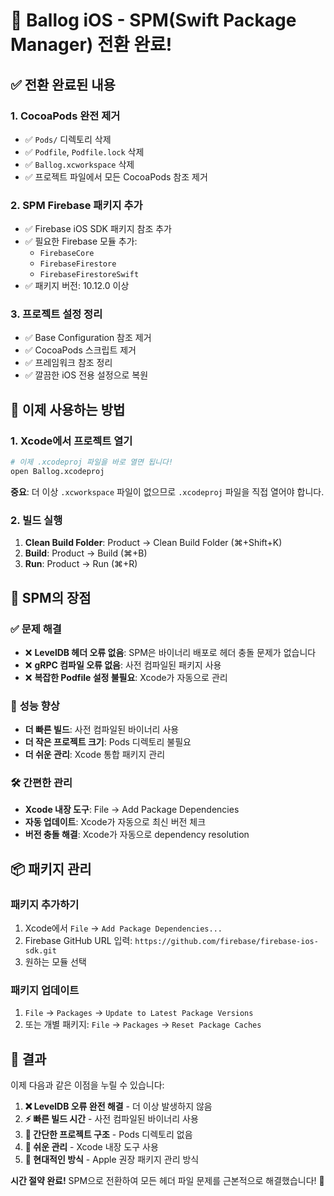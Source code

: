 # 🎉 Ballog iOS - SPM(Swift Package Manager) 전환 완료!

## ✅ 전환 완료된 내용

### 1. CocoaPods 완전 제거
- ✅ `Pods/` 디렉토리 삭제
- ✅ `Podfile`, `Podfile.lock` 삭제  
- ✅ `Ballog.xcworkspace` 삭제
- ✅ 프로젝트 파일에서 모든 CocoaPods 참조 제거

### 2. SPM Firebase 패키지 추가
- ✅ Firebase iOS SDK 패키지 참조 추가
- ✅ 필요한 Firebase 모듈 추가:
  - `FirebaseCore`
  - `FirebaseFirestore`  
  - `FirebaseFirestoreSwift`
- ✅ 패키지 버전: 10.12.0 이상

### 3. 프로젝트 설정 정리
- ✅ Base Configuration 참조 제거
- ✅ CocoaPods 스크립트 제거
- ✅ 프레임워크 참조 정리
- ✅ 깔끔한 iOS 전용 설정으로 복원

## 🚀 **이제 사용하는 방법**

### 1. Xcode에서 프로젝트 열기
```bash
# 이제 .xcodeproj 파일을 바로 열면 됩니다!
open Ballog.xcodeproj
```

**중요**: 더 이상 `.xcworkspace` 파일이 없으므로 `.xcodeproj` 파일을 직접 열어야 합니다.

### 2. 빌드 실행
1. **Clean Build Folder**: Product → Clean Build Folder (⌘+Shift+K)
2. **Build**: Product → Build (⌘+B)
3. **Run**: Product → Run (⌘+R)

## 🎯 **SPM의 장점**

### ✅ **문제 해결**
- ❌ **LevelDB 헤더 오류 없음**: SPM은 바이너리 배포로 헤더 충돌 문제가 없습니다
- ❌ **gRPC 컴파일 오류 없음**: 사전 컴파일된 패키지 사용
- ❌ **복잡한 Podfile 설정 불필요**: Xcode가 자동으로 관리

### 🚀 **성능 향상**
- **더 빠른 빌드**: 사전 컴파일된 바이너리 사용
- **더 작은 프로젝트 크기**: Pods 디렉토리 불필요
- **더 쉬운 관리**: Xcode 통합 패키지 관리

### 🛠 **간편한 관리**
- **Xcode 내장 도구**: File → Add Package Dependencies
- **자동 업데이트**: Xcode가 자동으로 최신 버전 체크
- **버전 충돌 해결**: Xcode가 자동으로 dependency resolution

## 📦 **패키지 관리**

### 패키지 추가하기
1. Xcode에서 `File` → `Add Package Dependencies...`
2. Firebase GitHub URL 입력: `https://github.com/firebase/firebase-ios-sdk.git`
3. 원하는 모듈 선택

### 패키지 업데이트
1. `File` → `Packages` → `Update to Latest Package Versions`
2. 또는 개별 패키지: `File` → `Packages` → `Reset Package Caches`

## 🎉 **결과**

이제 다음과 같은 이점을 누릴 수 있습니다:

1. **❌ LevelDB 오류 완전 해결** - 더 이상 발생하지 않음
2. **⚡ 빠른 빌드 시간** - 사전 컴파일된 바이너리 사용
3. **🎯 간단한 프로젝트 구조** - Pods 디렉토리 없음
4. **🔧 쉬운 관리** - Xcode 내장 도구 사용
5. **🚀 현대적인 방식** - Apple 권장 패키지 관리 방식

**시간 절약 완료!** SPM으로 전환하여 모든 헤더 파일 문제를 근본적으로 해결했습니다! 💪